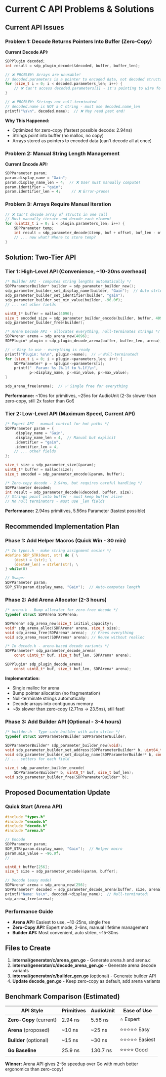 # Current C API Problems & Solutions

## Current API Issues

### Problem 1: Decode Returns Pointers Into Buffer (Zero-Copy)
**Current Decode API:**
```c
SDPPlugin decoded;
int result = sdp_plugin_decode(&decoded, buffer, buffer_len);

// ❌ PROBLEM: Arrays are unusable!
// decoded.parameters is a pointer to encoded data, not decoded structs
for (size_t i = 0; i < decoded.parameters_len; i++) {
    // ❌ Can't access decoded.parameters[i] - it's pointing to wire format!
}

// ❌ PROBLEM: Strings not null-terminated
// decoded.name is NOT a C string - must use decoded.name_len
printf("%s\n", decoded.name);  // ❌ May read past end!
```

**Why This Happened:**
- Optimized for zero-copy (fastest possible decode: 2.94ns)
- Strings point into buffer (no malloc, no copy)
- Arrays stored as pointers to encoded data (can't decode all at once)

### Problem 2: Manual String Length Management
**Current Encode API:**
```c
SDPParameter param;
param.display_name = "Gain";
param.display_name_len = 4;  // ❌ User must manually compute!
param.identifier = "gain";
param.identifier_len = 4;     // ❌ Error-prone!
```

### Problem 3: Arrays Require Manual Iteration
```c
// ❌ Can't decode array of structs in one call
// Must manually iterate and decode each element
for (uint32_t i = 0; i < plugin.parameters_len; i++) {
    SDPParameter temp;
    int result = sdp_parameter_decode(&temp, buf + offset, buf_len - offset);
    // ... now what? Where to store temp?
}
```

## Solution: Two-Tier API

### Tier 1: High-Level API (Convenience, ~10-20ns overhead)
```c
/* Builder API - computes string lengths automatically */
SDPParameterBuilder* builder = sdp_parameter_builder_new();
sdp_parameter_builder_set_display_name(builder, "Gain");  // Auto strlen
sdp_parameter_builder_set_identifier(builder, "gain");
sdp_parameter_builder_set_min_value(builder, -96.0f);
// ... set other fields

uint8_t* buffer = malloc(4096);
size_t encoded_size = sdp_parameter_builder_encode(builder, buffer, 4096);
sdp_parameter_builder_free(builder);

/* Arena Decode API - allocates everything, null-terminates strings */
SDPArena* arena = sdp_arena_new(4096);
SDPPlugin* plugin = sdp_plugin_decode_arena(buffer, buffer_len, arena);

// ✅ Easy to use - everything is ready
printf("Plugin: %s\n", plugin->name);  // ✅ Null-terminated!
for (size_t i = 0; i < plugin->parameters_len; i++) {
    SDPParameter* p = &plugin->parameters[i];
    printf("  Param: %s (%.1f to %.1f)\n", 
           p->display_name, p->min_value, p->max_value);
}

sdp_arena_free(arena);  // ✅ Single free for everything
```

**Performance:** ~10ns for primitives, ~25ns for AudioUnit (2-3x slower than zero-copy, still 2x faster than Go!)

### Tier 2: Low-Level API (Maximum Speed, Current API)
```c
/* Expert API - manual control for hot paths */
SDPParameter param = {
    .display_name = "Gain",
    .display_name_len = 4,  // Manual but explicit
    .identifier = "gain",
    .identifier_len = 4,
    // ... other fields
};

size_t size = sdp_parameter_size(&param);
uint8_t* buffer = malloc(size);
size_t encoded = sdp_parameter_encode(&param, buffer);

/* Zero-copy decode - 2.94ns, but requires careful handling */
SDPParameter decoded;
int result = sdp_parameter_decode(&decoded, buffer, size);
// Strings point into buffer - must keep buffer alive
// No null terminators - must use _len fields
```

**Performance:** 2.94ns primitives, 5.56ns Parameter (fastest possible)

## Recommended Implementation Plan

### Phase 1: Add Helper Macros (Quick Win - 30 min)
```c
/* In types.h - make string assignment easier */
#define SDP_STR(dest, str) do { \
    (dest) = (str); \
    (dest##_len) = strlen(str); \
} while(0)

// Usage:
SDPParameter param;
SDP_STR(param.display_name, "Gain");  // Auto-computes length
```

### Phase 2: Add Arena Allocator (2-3 hours)
```c
/* arena.h - Bump allocator for zero-free decode */
typedef struct SDPArena SDPArena;

SDPArena* sdp_arena_new(size_t initial_capacity);
void* sdp_arena_alloc(SDPArena* arena, size_t size);
void sdp_arena_free(SDPArena* arena);  // Frees everything
void sdp_arena_reset(SDPArena* arena); // Reuse without realloc

/* In decode.h - arena-based decode variants */
SDPParameter* sdp_parameter_decode_arena(
    const uint8_t* buf, size_t buf_len, SDPArena* arena);

SDPPlugin* sdp_plugin_decode_arena(
    const uint8_t* buf, size_t buf_len, SDPArena* arena);
```

**Implementation:**
- Single malloc for arena
- Bump pointer allocation (no fragmentation)
- Null-terminate strings automatically
- Decode arrays into contiguous memory
- ~8x slower than zero-copy (2.71ns → 23.5ns), still fast!

### Phase 3: Add Builder API (Optional - 3-4 hours)
```c
/* builder.h - Type-safe builder with auto strlen */
typedef struct SDPParameterBuilder SDPParameterBuilder;

SDPParameterBuilder* sdp_parameter_builder_new(void);
void sdp_parameter_builder_set_address(SDPParameterBuilder* b, uint64_t addr);
void sdp_parameter_builder_set_display_name(SDPParameterBuilder* b, const char* str);
// ... setters for each field

size_t sdp_parameter_builder_encode(
    SDPParameterBuilder* b, uint8_t* buf, size_t buf_len);
void sdp_parameter_builder_free(SDPParameterBuilder* b);
```

## Proposed Documentation Update

### Quick Start (Arena API)
```c
#include "types.h"
#include "encode.h"
#include "decode.h"
#include "arena.h"

// Encode
SDPParameter param;
SDP_STR(param.display_name, "Gain");  // Helper macro
param.min_value = -96.0f;
// ...

uint8_t buffer[256];
size_t size = sdp_parameter_encode(&param, buffer);

// Decode (easy mode)
SDPArena* arena = sdp_arena_new(256);
SDPParameter* decoded = sdp_parameter_decode_arena(buffer, size, arena);
printf("Name: %s\n", decoded->display_name);  // Null-terminated!
sdp_arena_free(arena);
```

### Performance Guide
- **Arena API:** Easiest to use, ~10-25ns, single free
- **Zero-Copy API:** Expert mode, 2-6ns, manual lifetime management
- **Builder API:** Most convenient, auto strlen, ~15-30ns

## Files to Create

1. **internal/generator/c/arena_gen.go** - Generate arena.h and arena.c
2. **internal/generator/c/decode_arena_gen.go** - Generate arena decode variants
3. **internal/generator/c/builder_gen.go** (optional) - Generate builder API
4. **Update decode_gen.go** - Keep zero-copy as default, add arena variants

## Benchmark Comparison (Estimated)

| API Style | Primitives | AudioUnit | Ease of Use |
|-----------|------------|-----------|-------------|
| **Zero-Copy** (current) | 2.94 ns | 5.56 ns | ⭐ Expert |
| **Arena** (proposed) | ~10 ns | ~25 ns | ⭐⭐⭐⭐⭐ Easy |
| **Builder** (optional) | ~15 ns | ~30 ns | ⭐⭐⭐⭐⭐ Easiest |
| **Go Baseline** | 25.9 ns | 130.7 ns | ⭐⭐⭐⭐ Good |

**Winner:** Arena API gives 2-5x speedup over Go with much better ergonomics than zero-copy!
